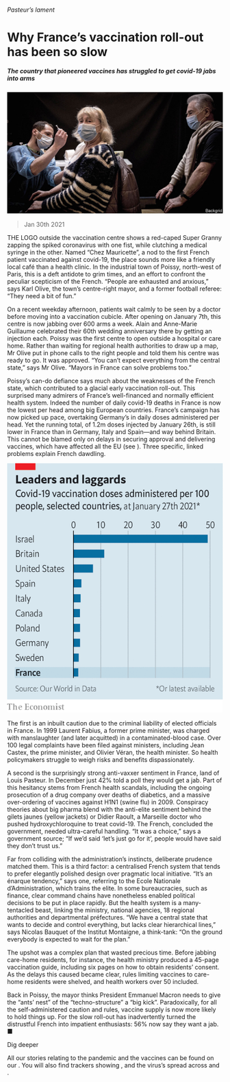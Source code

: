###### Pasteur’s lament

# Why France’s vaccination roll-out has been so slow 

##### The country that pioneered vaccines has struggled to get covid-19 jabs into arms 

![image](images/20210130_EUP005_0.jpg) 

> Jan 30th 2021 


THE LOGO outside the vaccination centre shows a red-caped Super Granny zapping the spiked coronavirus with one fist, while clutching a medical syringe in the other. Named “Chez Mauricette”, a nod to the first French patient vaccinated against covid-19, the place sounds more like a friendly local café than a health clinic. In the industrial town of Poissy, north-west of Paris, this is a deft antidote to grim times, and an effort to confront the peculiar scepticism of the French. “People are exhausted and anxious,” says Karl Olive, the town’s centre-right mayor, and a former football referee: “They need a bit of fun.”


On a recent weekday afternoon, patients wait calmly to be seen by a doctor before moving into a vaccination cubicle. After opening on January 7th, this centre is now jabbing over 600 arms a week. Alain and Anne-Marie Guillaume celebrated their 60th wedding anniversary there by getting an injection each. Poissy was the first centre to open outside a hospital or care home. Rather than waiting for regional health authorities to draw up a map, Mr Olive put in phone calls to the right people and told them his centre was ready to go. It was approved. “You can’t expect everything from the central state,” says Mr Olive. “Mayors in France can solve problems too.”



Poissy’s can-do defiance says much about the weaknesses of the French state, which contributed to a glacial early vaccination roll-out. This surprised many admirers of France’s well-financed and normally efficient health system. Indeed the number of daily covid-19 deaths in France is now the lowest per head among big European countries. France’s campaign has now picked up pace, overtaking Germany’s in daily doses administered per head. Yet the running total, of 1.2m doses injected by January 26th, is still lower in France than in Germany, Italy and Spain—and way behind Britain. This cannot be blamed only on delays in securing approval and delivering vaccines, which have affected all the EU (see ). Three specific, linked problems explain French dawdling.

![image](images/20210130_EUC586.png) 



The first is an inbuilt caution due to the criminal liability of elected officials in France. In 1999 Laurent Fabius, a former prime minister, was charged with manslaughter (and later acquitted) in a contaminated-blood case. Over 100 legal complaints have been filed against ministers, including Jean Castex, the prime minister, and Olivier Véran, the health minister. So health policymakers struggle to weigh risks and benefits dispassionately.


A second is the surprisingly strong anti-vaxxer sentiment in France, land of Louis Pasteur. In December just 42% told a poll they would get a jab. Part of this hesitancy stems from French health scandals, including the ongoing prosecution of a drug company over deaths of diabetics, and a massive over-ordering of vaccines against H1N1 (swine flu) in 2009. Conspiracy theories about big pharma blend with the anti-elite sentiment behind the gilets jaunes (yellow jackets) or Didier Raoult, a Marseille doctor who pushed hydroxychloroquine to treat covid-19. The French, concluded the government, needed ultra-careful handling. “It was a choice,” says a government source; “If we’d said ‘let’s just go for it’, people would have said they don’t trust us.”


Far from colliding with the administration’s instincts, deliberate prudence matched them. This is a third factor: a centralised French system that tends to prefer elegantly polished design over pragmatic local initiative. “It’s an énarque tendency,” says one, referring to the Ecole Nationale d’Administration, which trains the elite. In some bureaucracies, such as finance, clear command chains have nonetheless enabled political decisions to be put in place rapidly. But the health system is a many-tentacled beast, linking the ministry, national agencies, 18 regional authorities and departmental préfectures. “We have a central state that wants to decide and control everything, but lacks clear hierarchical lines,” says Nicolas Bauquet of the Institut Montaigne, a think-tank: “On the ground everybody is expected to wait for the plan.”


The upshot was a complex plan that wasted precious time. Before jabbing care-home residents, for instance, the health ministry produced a 45-page vaccination guide, including six pages on how to obtain residents’ consent. As the delays this caused became clear, rules limiting vaccines to care-home residents were shelved, and health workers over 50 included.


Back in Poissy, the mayor thinks President Emmanuel Macron needs to give the “ants’ nest” of the “techno-structure” a “big kick”. Paradoxically, for all the self-administered caution and rules, vaccine supply is now more likely to hold things up. For the slow roll-out has inadvertently turned the distrustful French into impatient enthusiasts: 56% now say they want a jab. ■


Dig deeper


All our stories relating to the pandemic and the vaccines can be found on our . You will also find trackers showing ,  and the virus’s spread across  and .

